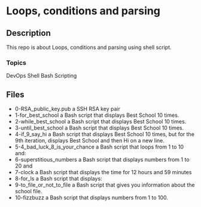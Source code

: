 # Loops, conditions and parsing

## Description

This repo is about Loops, conditions and parsing using shell script.

### Topics 

DevOps Shell Bash Scripting

## Files 
+ 0-RSA_public_key.pub a SSH RSA key pair 
+ 1-for_best_school a Bash script that displays Best School 10 times.
+ 2-while_best_school a Bash script that displays Best School 10 times.
+ 3-until_best_school a Bash script that displays Best School 10 times.
+ 4-if_9_say_hi a Bash script that displays Best School 10 times, but for the 9th iteration, displays Best School and then Hi on a new line.
+ 5-4_bad_luck_8_is_your_chance  a Bash script that loops from 1 to 10 and:
+ 6-superstitious_numbers a Bash script that displays numbers from 1 to 20 and
+ 7-clock  a Bash script that displays the time for 12 hours and 59 minutes
+ 8-for_ls a Bash script that displays:
+ 9-to_file_or_not_to_file a Bash script that gives you information about the school file.
+ 10-fizzbuzz a Bash script that displays numbers from 1 to 100.
